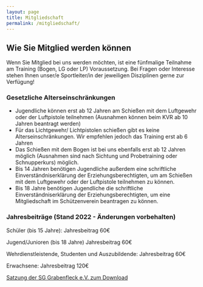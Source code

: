```yaml
---
layout: page
title: Mitgliedschaft
permalink: /mitgliedschaft/
---
```

## Wie Sie Mitglied werden können

Wenn Sie Mitglied bei uns werden möchten, ist eine fünfmalige Teilnahme am Training (Bogen, LG oder LP) Voraussetzung. Bei Fragen oder Interesse stehen Ihnen unser/e Sportleiter/in der jeweiligen Disziplinen gerne zur Verfügung!

### Gesetzliche Alterseinschränkungen

* Jugendliche können erst ab 12 Jahren am Schießen mit dem Luftgewehr oder der Luftpistole teilnehmen (Ausnahmen können beim KVR ab 10 Jahren beantragt werden)
* Für das Lichtgewehr/ Lichtpistolen schießen gibt es keine Alterseinschränkungen. Wir empfehlen jedoch das Training erst ab 6 Jahren 
* Das Schießen mit dem Bogen ist bei uns ebenfalls erst ab 12 Jahren möglich (Ausnahmen sind nach Sichtung und Probetraining oder Schnupperkurs) möglich.
* Bis 14 Jahren benötigen Jugendliche außerdem eine schriftliche Einverständniserklärung der Erziehungsberechtigten, um am Schießen mit dem Luftgewehr oder der Luftpistole teilnehmen zu können.
* Bis 18 Jahre benötigen Jugendliche die schriftliche Einverständniserklärung der Erziehungsberechtigten, um eine Mitgliedschaft im Schützenverein beantragen zu können.

### Jahresbeiträge (Stand 2022 - Änderungen vorbehalten)

Schüler (bis 15 Jahre):  Jahresbeitrag 60€

Jugend/Junioren (bis 18 Jahre) Jahresbeitrag 60€

Wehrdienstleistende, Studenten und Auszubildende: Jahresbeitrag 60€

Erwachsene: Jahresbeitrag 120€





[Satzung der SG Grabenfleck e.V. zum Download](/images/uploads/satzung_sggrabenfleck.pdf)
